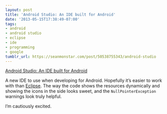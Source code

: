 ```yaml
---
layout: post
title: 'Android Studio: An IDE built for Android'
date: '2013-05-15T17:38:49-07:00'
tags:
- android
- android studio
- eclipse
- ide
- programming
- google
tumblr_url: https://seanmonstar.com/post/50538755343/android-studio
---
```

[Android Studio: An IDE built for Android](http://android-developers.blogspot.com/2013/05/android-studio-ide-built-for-android.html#__sid=0)  

A new IDE to use when developing for Android. Hopefully it’s easier to work with than [Eclipse](http://seanmonstar.com/2022/07/28/2011-08-02-ios-vs-android-dev.html). The way the code shows the resources dynamically and showing the icons in the side looks sweet, and the `NullPointerException` warnings look truly helpful.

I’m cautiously excited.

